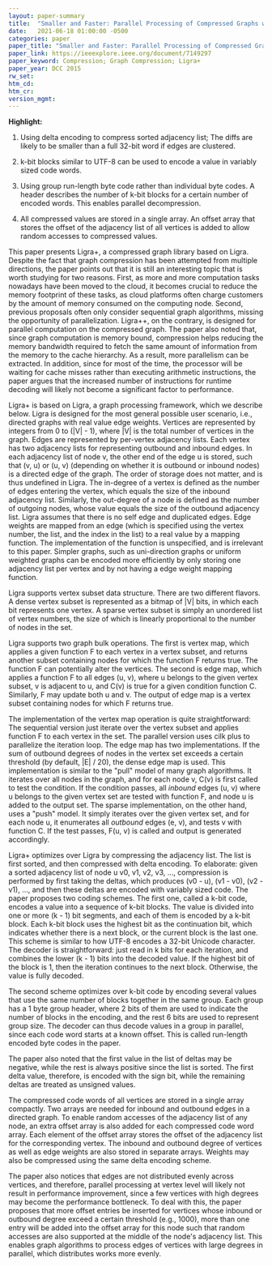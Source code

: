```yaml
---
layout: paper-summary
title:  "Smaller and Faster: Parallel Processing of Compressed Graphs with Ligra++"
date:   2021-06-18 01:00:00 -0500
categories: paper
paper_title: "Smaller and Faster: Parallel Processing of Compressed Graphs with Ligra++"
paper_link: https://ieeexplore.ieee.org/document/7149297
paper_keyword: Compression; Graph Compression; Ligra+
paper_year: DCC 2015
rw_set:
htm_cd:
htm_cr:
version_mgmt:
---
```


**Highlight:**

1. Using delta encoding to compress sorted adjacency list; The diffs are likely to be smaller than a full 
   32-bit word if edges are clustered.

2. k-bit blocks similar to UTF-8 can be used to encode a value in variably sized code words.

3. Using group run-length byte code rather than individual byte codes. A header describes the number of k-bit blocks
   for a certain number of encoded words. This enables parallel decompression.

4. All compressed values are stored in a single array.
   An offset array that stores the offset of the adjacency list of all vertices is added to allow random accesses to 
   compressed values.


This paper presents Ligra+, a compressed graph library based on Ligra.
Despite the fact that graph compression has been attempted from multiple directions, the paper points out that it is
still an interesting topic that is worth studying for two reasons. 
First, as more and more computation tasks nowadays have been moved to the cloud, it becomes crucial to reduce the 
memory footprint of these tasks, as cloud platforms often charge customers by the amount of memory consumed on the 
computing node.
Second, previous proposals often only consider sequential graph algorithms, missing the opportunity of parallelization.
Ligra++, on the contrary, is designed for parallel computation on the compressed graph.
The paper also noted that, since graph computation is memory bound, compression helps reducing the memory bandwidth
required to fetch the same amount of information from the memory to the cache hierarchy. 
As a result, more parallelism can be extracted. In addition, since for most of the time, the processor will be 
waiting for cache misses rather than executing arithmetic instructions, the paper argues that the increased number 
of instructions for runtime decoding will likely not become a significant factor to performance.

Ligra+ is based on Ligra, a graph processing framework, which we describe below. Ligra is designed for the most general
possible user scenario, i.e., directed graphs with real value edge weights. 
Vertices are represented by integers from 0 to (|V| - 1), where |V| is the total number of vertices in the graph.
Edges are represented by per-vertex adjacency lists. Each vertex has two adjacency lists for representing outbound and 
inbound edges.
In each adjacency list of node v, the other end of the edge u is stored, such that (v, u) or (u, v) (depending on whether it is outbound or inbound nodes) is a directed edge of the graph. 
The order of storage does not matter, and is thus undefined in Ligra.
The in-degree of a vertex is defined as the number of edges entering the vertex, which equals the size of the 
inbound adjacency list. Similarly, the out-degree of a node is defined as the number of outgoing nodes, whose 
value equals the size of the outbound adjacency list.
Ligra assumes that there is no self edge and duplicated edges.
Edge weights are mapped from an edge (which is specified using the vertex number, the list, and the index in the list)
to a real value by a mapping function. The implementation of the function is unspecified, and is irrelevant to 
this paper.
Simpler graphs, such as uni-direction graphs or uniform weighted graphs can be encoded more efficiently by only
storing one adjacency list per vertex and by not having a edge weight mapping function.

Ligra supports vertex subset data structure. There are two different flavors. A dense vertex subset is represented 
as a bitmap of |V| bits, in which each bit represents one vertex. A sparse vertex subset is simply an unordered list
of vertex numbers, the size of which is linearly proportional to the number of nodes in the set.

Ligra supports two graph bulk operations. The first is vertex map, which applies a given function F to each vertex in
a vertex subset, and returns another subset containing nodes for which the function F returns true. 
The function F can potentially alter the vertices. 
The second is edge map, which applies a function F to all edges (u, v), where u belongs to the given vertex 
subset, v is adjacent to u, and C(v) is true for a given condition function C. Similarly, F may update both u
and v. The output of edge map is a vertex subset containing nodes for which F returns true.

The implementation of the vertex map operation is quite straightforward: The sequential version just iterate over
the vertex subset and applies function F to each vertex in the set. The parallel version uses cilk plus to parallelize
the iteration loop.
The edge map has two implementations. If the sum of outbound degrees of nodes in the vertex set exceeds a certain
threshold (by default, |E| / 20), the dense edge map is used. This implementation is similar to the "pull" model
of many graph algorithms. It iterates over all nodes in the graph, and for each node v, C(v) is first called to test 
the condition. 
If the condition passes, all *inbound* edges (u, v) where u belongs to the given vertex set are tested with function F, 
and node u is added to the output set.
The sparse implementation, on the other hand, uses a "push" model. It simply iterates over the given vertex set,
and for each node u, it enumerates all *outbound* edges (e, v), and tests v with function C. If the test passes,
F(u, v) is called and output is generated accordingly.

Ligra+ optimizes over Ligra by compressing the adjacency list. The list is first sorted, and then compressed with
delta encoding. To elaborate: given a sorted adjacency list of node u v0, v1, v2, v3, ..., compression is performed by 
first taking the deltas, which produces (v0 - u), (v1 - v0), (v2 - v1), ..., and then these deltas are encoded with 
variably sized code. The paper proposes two coding schemes. 
The first one, called a k-bit code, encodes a value into a sequence of k-bit blocks. The value is divided into one
or more (k - 1) bit segments, and each of them is encoded by a k-bit block.
Each k-bit block uses the highest bit as the continuation bit, which indicates whether there is a next block, or
the current block is the last one. This scheme is similar to how UTF-8 encodes a 32-bit Unicode character.
The decoder is straightforward: just read in k bits for each iteration, and combines the lower (k - 1) bits into
the decoded value. If the highest bit of the block is 1, then the iteration continues to the next block.
Otherwise, the value is fully decoded.

The second scheme optimizes over k-bit code by encoding several values that use the same number of blocks together
in the same group. Each group has a 1 byte group header, where 2 bits of them are used to indicate the number 
of blocks in the encoding, and the rest 6 bits are used to represent group size. 
The decoder can thus decode values in a group in parallel, since each code word starts at a known offset.
This is called run-length encoded byte codes in the paper.

The paper also noted that the first value in the list of deltas may be negative, while the rest is always 
positive since the list is sorted. The first delta value, therefore, is encoded with the sign bit, while the 
remaining deltas are treated as unsigned values.

The compressed code words of all vertices are stored in a single array compactly. Two arrays are needed for inbound
and outbound edges in a directed graph. To enable random accesses of the adjacency list of any node, an extra
offset array is also added for each compressed code word array. Each element of the offset array stores the offset
of the adjacency list for the corresponding vertex.
The inbound and outbound degree of vertices as well as edge weights are also stored in separate arrays. 
Weights may also be compressed using the same delta encoding scheme.

The paper also notices that edges are not distributed evenly across vertices, and therefore, parallel processing
at vertex level will likely not result in performance improvement, since a few vertices with high degrees may
become the performance bottleneck. To deal with this, the paper proposes that more offset entries be inserted 
for vertices whose inbound or outbound degree exceed a certain threshold (e.g., 1000), more than one entry
will be added into the offset array for this node such that random accesses are also supported at the middle 
of the node's adjacency list. This enables graph algorithms to process edges of vertices with large degrees in
parallel, which distributes works more evenly.

